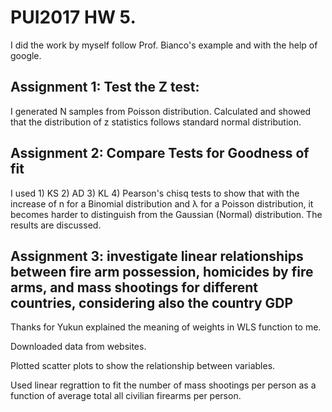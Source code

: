 # PUI2017 HW 5.

I did the work by myself follow Prof. Bianco's example and with the help of google.

## Assignment 1: Test the Z test: 

I generated N samples from Poisson distribution. Calculated and showed that the distribution of z statistics follows standard normal distribution.

## Assignment 2: Compare Tests for Goodness of fit

I used 1) KS 2) AD 3) KL 4) Pearson's chisq tests to show that with the increase of n for a Binomial distribution and λ for a Poisson distribution, it becomes harder to distinguish from the Gaussian (Normal) distribution. The results are discussed.

## Assignment 3: investigate linear relationships between fire arm possession, homicides by fire arms, and mass shootings for different countries, considering also the country GDP

Thanks for Yukun explained the meaning of weights in WLS function to me.

Downloaded data from websites.

Plotted scatter plots to show the relationship between variables.

Used linear regrattion to fit the number of mass shootings per person as a function of average total all civilian firearms per person.
